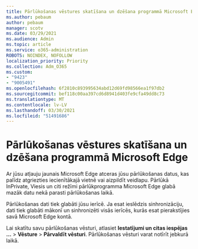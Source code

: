 ```yaml
---
title: Pārlūkošanas vēstures skatīšana un dzēšana programmā Microsoft Edge
ms.author: pebaum
author: pebaum
manager: scotv
ms.date: 03/29/2021
ms.audience: Admin
ms.topic: article
ms.service: o365-administration
ROBOTS: NOINDEX, NOFOLLOW
localization_priority: Priority
ms.collection: Adm_O365
ms.custom:
- "9423"
- "9005491"
ms.openlocfilehash: 6f2810c893995634abd12d69fd98566ea1f97db2
ms.sourcegitcommit: bef118c00aa397cd6d8941d403fe9cfa49dd8c73
ms.translationtype: MT
ms.contentlocale: lv-LV
ms.lasthandoff: 03/30/2021
ms.locfileid: "51491686"
---
```

# <a name="view-and-delete-browsing-history-in-microsoft-edge"></a>Pārlūkošanas vēstures skatīšana un dzēšana programmā Microsoft Edge

Ar jūsu atļauju jaunais Microsoft Edge atceras jūsu pārlūkošanas datus, kas palīdz atgriezties iecienītākajā vietnē vai aizpildīt veidlapu. Pārlūkā InPrivate, Viesis un citi režīmi pārlūkprogramma Microsoft Edge glabā mazāk datu nekā parasti pārlūkošanas laikā.

Pārlūkošanas dati tiek glabāti jūsu ierīcē. Ja esat ieslēdzis sinhronizāciju, dati tiek glabāti mākonī un sinhronizēti visās ierīcēs, kurās esat pierakstījies savā Microsoft Edge kontā.

Lai skatītu savu pārlūkošanas vēsturi, atlasiet **Iestatījumi un citas iespējas ...**   >  **Vēsture**  >  **Pārvaldīt vēsturi**. Pārlūkošanas vēsturi varat notīrīt jebkurā laikā.
